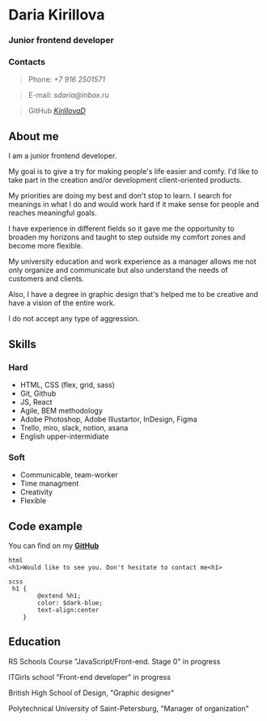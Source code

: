 # Daria Kirillova
### Junior frontend developer
### Contacts
> Phone: _+7 916 2501571_


> E-mail: _sdaria@inbox.ru_


> GitHub _[KirillovaD](https://github.com/KirillovaD)_

## About me
I am a junior frontend developer.


My goal is to give a try for making people's life easier and comfy. I'd like to take part in the creation and/or development client-oriented products.


My priorities are doing my best and don't stop to learn. I search for meanings in what I do and would work hard if it make sense for people and reaches meaningful goals.


I have experience in different fields so it gave me the opportunity to broaden my horizons and taught to step outside 
my comfort zones and become more flexible. 


My university education and work experience as a manager allows me not only organize and communicate but also understand the needs of customers and clients.


Also, I have a degree in graphic design that's helped me to be creative and have a vision of the entire work.


I do not accept any type of aggression. 

## Skills
### Hard
+ HTML, CSS (flex, grid, sass)
+ Git, Github
+ JS, React
+ Agile, BEM methodology
+ Adobe Photoshop, Adobe Illustartor, InDesign, Figma
+ Trello, miro, slack, notion, asana
+ English upper-intermidiate
### Soft
+ Communicable, team-worker
+ Time managment
+ Creativity
+ Flexible
## Code example
You can find on my [**GitHub**](https://github.com/KirillovaD)
``` 
html
<h1>Would like to see you. Don't hesitate to contact me<h1>
``` 
```
scss
 h1 {
        @extend %h1;
        color: $dark-blue;
        text-align:center
    }
``` 
## Education
RS Schools Course "JavaScript/Front-end. Stage 0" in progress


ITGirls school "Front-end developer" in progress 


British High School of Design, "Graphic designer"


Polytechnical University of Saint-Petersburg, "Manager of organization"
